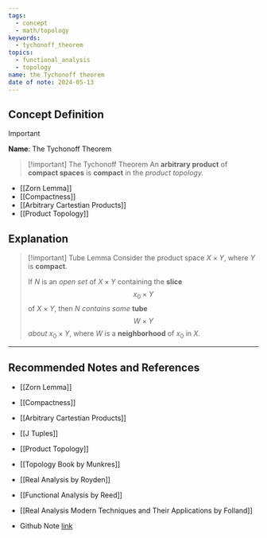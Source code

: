 ```yaml
---
tags:
  - concept
  - math/topology
keywords:
  - tychonoff_theorem
topics:
  - functional_analysis
  - topology
name: the Tychonoff theorem
date of note: 2024-05-13
---
```


## Concept Definition

>[!important]
>**Name**:  The Tychonoff Theorem


>[!important] The Tychonoff Theorem
>An **arbitrary product** of **compact spaces** is **compact** in the *product topology.*


- [[Zorn Lemma]]
- [[Compactness]]
- [[Arbitrary Cartestian Products]]
- [[Product Topology]]



## Explanation

>[!important] Tube Lemma 
>Consider the product space $X \times Y$, where $Y$ is **compact**. 
>
>If $N$ is an *open set* of $X \times Y$ containing the **slice** $$x_0 \times Y$$ of $X \times Y$, then $N$ *contains some* **tube** $$W \times Y$$ *about* $x_0 \times Y$, where $W$ is a **neighborhood** of $x_0$ in $X$.





-----------
##  Recommended Notes and References

- [[Zorn Lemma]]
- [[Compactness]]
- [[Arbitrary Cartestian Products]]
- [[J Tuples]]


- [[Product Topology]]

- [[Topology Book by Munkres]]
- [[Real Analysis by Royden]]
- [[Functional Analysis by Reed]]
- [[Real Analysis Modern Techniques and Their Applications by Folland]]

- Github Note [link](https://github.com/TianpeiLuke/SelfStudyNotes/tree/master/self-study/probability_and_measure_theory)